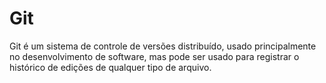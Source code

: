 # Git

Git é um sistema de controle de versões distribuído, usado principalmente no desenvolvimento de software, mas pode ser usado para registrar o histórico de edições de qualquer tipo de arquivo. 
